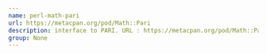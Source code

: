 ```yaml
---
name: perl-math-pari
url: https://metacpan.org/pod/Math::Pari
description: interface to PARI. URL : https://metacpan.org/pod/Math::Pari Groups : None
group: None
---
```

